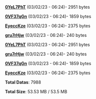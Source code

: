 [**0YeL7PhT**](/data/0YeL7PhT.txt) (03/02/23 - 06:24)- 2951 bytes

[**0VF37qGn**](/data/0VF37qGn.txt) (03/02/23 - 06:24)- 1859 bytes

[**EyeccKze**](/data/EyeccKze.txt) (03/02/23 - 06:24)- 2375 bytes

[**gru7rHjw**](/data/gru7rHjw.txt) (03/02/23 - 06:24)- 240 bytes

[**0YeL7PhT**](/data/0YeL7PhT.txt) (03/02/23 - 06:24)- 2951 bytes

[**gru7rHjw**](/data/gru7rHjw.txt) (03/02/23 - 06:24)- 240 bytes

[**0VF37qGn**](/data/0VF37qGn.txt) (03/02/23 - 06:24)- 1859 bytes

[**EyeccKze**](/data/EyeccKze.txt) (03/02/23 - 06:24)- 2375 bytes

**Total Datas**: 7988

**Total Size**: 53.53 MB / 53.5 MB